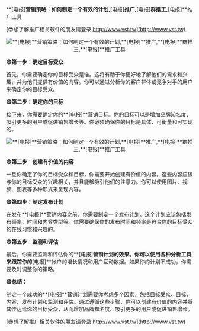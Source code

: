 **[电报]**营销策略：如何制定一个有效的计划,**[电报]**推广,**[电报]**群推王,**[电报]**推广工具

[😍想了解推广相关软件的朋友请登录 http://www.vst.tw](http://www.vst.tw)

 <center><img src="https://vst.tw/MP4/tuiguang/png/1.png" alt="**[电报]**营销策略：如何制定一个有效的计划,**[电报]**推广,**[电报]**群推王,**[电报]**推广工具"></center>

**😄第一步：确定目标受众**

首先，你需要确定你的目标受众是谁。这将有助于你更好地了解他们的需求和兴趣，并为他们提供有价值的内容。你可以通过分析你的客户群体或竞争对手的用户来确定你的目标受众。

**😄第二步：确定你的目标**

接下来，你需要确定你的**[电报]**营销目标。你的目标可以是增加品牌知名度、吸引更多的用户或促进销售增长等。你必须确保你的目标是具体、可衡量和可实现的。

 <center><img src="https://vst.tw/MP4/tuiguang/png/3.png" alt="**[电报]**营销策略：如何制定一个有效的计划,**[电报]**推广,**[电报]**群推王,**[电报]**推广工具"></center>

**😄第三步：创建有价值的内容**

一旦你确定了你的目标受众和目标，你需要开始创建有价值的内容。这些内容应该与你的目标受众的兴趣相关，并且能够吸引他们的注意力。你可以使用图片、视频、图表等多种形式来呈现内容。

**😄第四步：制定发布计划**

在发布**[电报]**营销内容之前，你需要制定一个发布计划。这个计划应该包括发布频率、时间和内容类型等。你需要确保你的发布时间和频率是符合你的目标受众的在线习惯和兴趣的。

**😄第五步：监测和评估**

最后，你需要监测和评估你的**[电报]**营销计划的效果。你可以使用各种分析工具来跟踪你的**[电报]**帐户的增长情况和用户互动数据。如果你的计划不成功，你需要及时调整你的策略。

**😄总结：**

制定一个成功的**[电报]**营销计划需要你考虑多个因素，包括目标受众、目标、内容、发布计划和监测和评估。通过遵循这些步骤，你可以创建有价值的内容并将其传达给你的目标受众，从而增加品牌知名度、吸引更多的用户或促进销售增长。

[😍想了解推广相关软件的朋友请登录 http://www.vst.tw](http://www.vst.tw)



